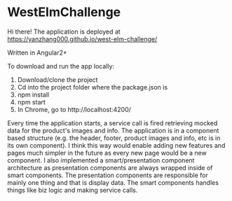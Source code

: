 # WestElmChallenge

Hi there! The application is deployed at https://yanzhang000.github.io/west-elm-challenge/

Written in Angular2+

To download and run the app locally: 
1. Download/clone the project
2. Cd into the project folder where the package.json is
3. npm install
4. npm start
5. In Chrome, go to http://localhost:4200/

Every time the application starts, a service call is fired retrieving mocked data for the product's images and info.
The application is in a component based structure (e.g. the header, footer, product images and info, etc is in its own component).
I think this way would enable adding new features and pages much simpler in the future as every new page would be a new component.
I also implemented a smart/presentation component architecture as presentation components are always wrapped inside of smart components.
The presentation components are responsible for mainly one thing and that is display data. The smart components handles things like biz logic and making service calls.




